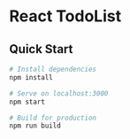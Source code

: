 # React TodoList

## Quick Start

```bash
# Install dependencies
npm install

# Serve on localhost:3000
npm start

# Build for production
npm run build
```
